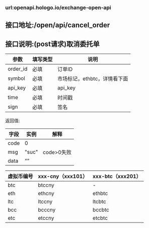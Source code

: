 ### url:openapi.hologo.io/exchange-open-api## 接口地址:/open/api/cancel_order## 接口说明:(post请求)取消委托单|参数|	填写类型|	说明||------------|--------|-----------------------------||order_id|	必填|	订单ID||symbol|	必填|	市场标记，ethbtc，详情看下面||api_key|	必填|	api_key||time|	必填|	时间戳||sign|	必填|	签名|返回值:|字段|	实例|	解释||------------|--------|------------------||code	|0	 ||msg|	"suc"|	code>0失败||data|	“”||虚拟币编号|xxx-cny（xxx101）|xxx-btc（xxx201）||------------|--------|----------||btc|	btccny|	-||eth|	ethcny|	ethbtc||ltc|	ltccny|	ltcbtc||bcc|	bcccny|	bccbtc||etc|	etccny|	etcbtc|